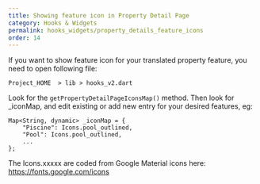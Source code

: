 ```yaml
---
title: Showing feature icon in Property Detail Page
category: Hooks & Widgets
permalink: hooks_widgets/property_details_feature_icons
order: 14
---
```


If you want to show feature icon for your translated property feature, you need to open following file:

`Project_HOME  > lib > hooks_v2.dart`

Look for the `getPropertyDetailPageIconsMap()` method. Then look for _iconMap, and edit existing or add new entry for your desired features, eg: 
```
Map<String, dynamic> _iconMap = {
    "Piscine": Icons.pool_outlined, 
    "Pool": Icons.pool_outlined,
    ...
};
```
The Icons.xxxxx are coded from Google Material icons here:
https://fonts.google.com/icons
